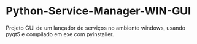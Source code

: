 # Python-Service-Manager-WIN-GUI
Projeto GUI de um lançador de serviços no ambiente windows, usando pyqt5 e compilado em exe com pyinstaller.
